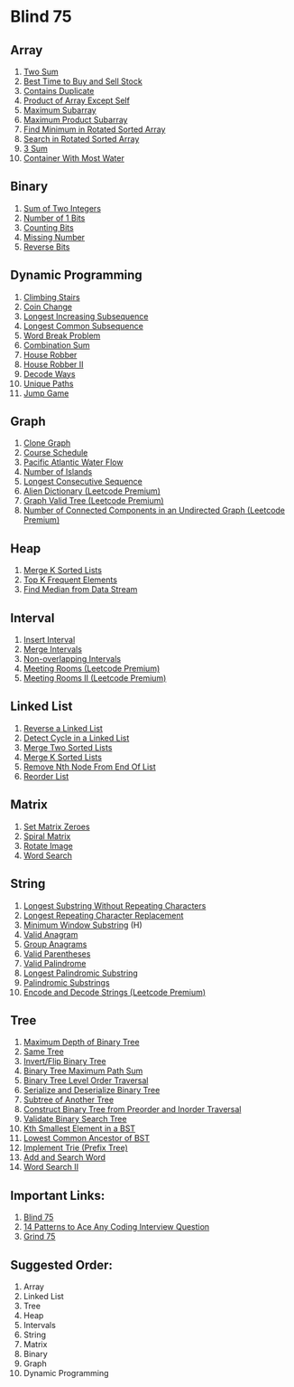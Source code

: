 # Blind 75

## Array

1. [Two Sum](https://leetcode.com/problems/two-sum/)
1. [Best Time to Buy and Sell Stock](https://leetcode.com/problems/best-time-to-buy-and-sell-stock/)
1. [Contains Duplicate](https://leetcode.com/problems/contains-duplicate/)
1. [Product of Array Except Self](https://leetcode.com/problems/product-of-array-except-self/)
1. [Maximum Subarray](https://leetcode.com/problems/maximum-subarray/)
1. [Maximum Product Subarray](https://leetcode.com/problems/maximum-product-subarray/)
1. [Find Minimum in Rotated Sorted Array](https://leetcode.com/problems/find-minimum-in-rotated-sorted-array/)
1. [Search in Rotated Sorted Array](https://leetcode.com/problems/search-in-rotated-sorted-array/)
1. [3 Sum](https://leetcode.com/problems/3sum/)
1. [Container With Most Water](https://leetcode.com/problems/container-with-most-water/)

## Binary

1. [Sum of Two Integers](https://leetcode.com/problems/sum-of-two-integers/)
1. [Number of 1 Bits](https://leetcode.com/problems/number-of-1-bits/)
1. [Counting Bits](https://leetcode.com/problems/counting-bits/)
1. [Missing Number](https://leetcode.com/problems/missing-number/)
1. [Reverse Bits](https://leetcode.com/problems/reverse-bits/)

## Dynamic Programming

1. [Climbing Stairs](https://leetcode.com/problems/climbing-stairs/)
1. [Coin Change](https://leetcode.com/problems/coin-change/)
1. [Longest Increasing Subsequence](https://leetcode.com/problems/longest-increasing-subsequence/)
1. [Longest Common Subsequence](https://leetcode.com/problems/longest-common-subsequence/)
1. [Word Break Problem](https://leetcode.com/problems/word-break/)
1. [Combination Sum](https://leetcode.com/problems/combination-sum-iv/)
1. [House Robber](https://leetcode.com/problems/house-robber/)
1. [House Robber II](https://leetcode.com/problems/house-robber-ii/)
1. [Decode Ways](https://leetcode.com/problems/decode-ways/)
1. [Unique Paths](https://leetcode.com/problems/unique-paths/)
1. [Jump Game](https://leetcode.com/problems/jump-game/)

## Graph

1. [Clone Graph](https://leetcode.com/problems/clone-graph/)
1. [Course Schedule](https://leetcode.com/problems/course-schedule/)
1. [Pacific Atlantic Water Flow](https://leetcode.com/problems/pacific-atlantic-water-flow/)
1. [Number of Islands](https://leetcode.com/problems/number-of-islands/)
1. [Longest Consecutive Sequence](https://leetcode.com/problems/longest-consecutive-sequence/)
1. [Alien Dictionary (Leetcode Premium)](https://leetcode.com/problems/alien-dictionary/)
1. [Graph Valid Tree (Leetcode Premium)](https://leetcode.com/problems/graph-valid-tree/)
1. [Number of Connected Components in an Undirected Graph (Leetcode Premium)](https://leetcode.com/problems/number-of-connected-components-in-an-undirected-graph/)

## Heap

1. [Merge K Sorted Lists](https://leetcode.com/problems/merge-k-sorted-lists/)
1. [Top K Frequent Elements](https://leetcode.com/problems/top-k-frequent-elements/)
1. [Find Median from Data Stream](https://leetcode.com/problems/find-median-from-data-stream/)

## Interval

1. [Insert Interval](https://leetcode.com/problems/insert-interval/)
1. [Merge Intervals](https://leetcode.com/problems/merge-intervals/)
1. [Non-overlapping Intervals](https://leetcode.com/problems/non-overlapping-intervals/)
1. [Meeting Rooms (Leetcode Premium)](https://leetcode.com/problems/meeting-rooms/)
1. [Meeting Rooms II (Leetcode Premium)](https://leetcode.com/problems/meeting-rooms-ii/)

## Linked List

1. [Reverse a Linked List](https://leetcode.com/problems/reverse-linked-list/)
1. [Detect Cycle in a Linked List](https://leetcode.com/problems/linked-list-cycle/)
1. [Merge Two Sorted Lists](https://leetcode.com/problems/merge-two-sorted-lists/)
1. [Merge K Sorted Lists](https://leetcode.com/problems/merge-k-sorted-lists/)
1. [Remove Nth Node From End Of List](https://leetcode.com/problems/remove-nth-node-from-end-of-list/)
1. [Reorder List](https://leetcode.com/problems/reorder-list/)

## Matrix

1. [Set Matrix Zeroes](https://leetcode.com/problems/set-matrix-zeroes/)
1. [Spiral Matrix](https://leetcode.com/problems/spiral-matrix/)
1. [Rotate Image](https://leetcode.com/problems/rotate-image/)
1. [Word Search](https://leetcode.com/problems/word-search/)

## String

1. [Longest Substring Without Repeating Characters](https://leetcode.com/problems/longest-substring-without-repeating-characters/)
1. [Longest Repeating Character Replacement](https://leetcode.com/problems/longest-repeating-character-replacement/)
1. [Minimum Window Substring](https://leetcode.com/problems/minimum-window-substring/) (H)
1. [Valid Anagram](https://leetcode.com/problems/valid-anagram/)
1. [Group Anagrams](https://leetcode.com/problems/group-anagrams/)
1. [Valid Parentheses](https://leetcode.com/problems/valid-parentheses/)
1. [Valid Palindrome](https://leetcode.com/problems/valid-palindrome/)
1. [Longest Palindromic Substring](https://leetcode.com/problems/longest-palindromic-substring/)
1. [Palindromic Substrings](https://leetcode.com/problems/palindromic-substrings/)
1. [Encode and Decode Strings (Leetcode Premium)](https://leetcode.com/problems/encode-and-decode-strings/)

## Tree

1. [Maximum Depth of Binary Tree](https://leetcode.com/problems/maximum-depth-of-binary-tree/)
1. [Same Tree](https://leetcode.com/problems/same-tree/)
1. [Invert/Flip Binary Tree](https://leetcode.com/problems/invert-binary-tree/)
1. [Binary Tree Maximum Path Sum](https://leetcode.com/problems/binary-tree-maximum-path-sum/)
1. [Binary Tree Level Order Traversal](https://leetcode.com/problems/binary-tree-level-order-traversal/)
1. [Serialize and Deserialize Binary Tree](https://leetcode.com/problems/serialize-and-deserialize-binary-tree/)
1. [Subtree of Another Tree](https://leetcode.com/problems/subtree-of-another-tree/)
1. [Construct Binary Tree from Preorder and Inorder Traversal](https://leetcode.com/problems/construct-binary-tree-from-preorder-and-inorder-traversal/)
1. [Validate Binary Search Tree](https://leetcode.com/problems/validate-binary-search-tree/)
1. [Kth Smallest Element in a BST](https://leetcode.com/problems/kth-smallest-element-in-a-bst/)
1. [Lowest Common Ancestor of BST](https://leetcode.com/problems/lowest-common-ancestor-of-a-binary-search-tree/)
1. [Implement Trie (Prefix Tree)](https://leetcode.com/problems/implement-trie-prefix-tree/)
1. [Add and Search Word](https://leetcode.com/problems/add-and-search-word-data-structure-design/)
1. [Word Search II](https://leetcode.com/problems/word-search-ii/)

## Important Links:

1. [Blind 75](https://leetcode.com/discuss/general-discussion/460599/blind-75-leetcode-questions)
1. [14 Patterns to Ace Any Coding Interview Question](https://hackernoon.com/14-patterns-to-ace-any-coding-interview-question-c5bb3357f6ed)
1. [Grind 75](https://www.techinterviewhandbook.org/grind75)

## Suggested Order:

1. Array
1. Linked List
1. Tree
1. Heap
1. Intervals
1. String
1. Matrix
1. Binary
1. Graph
1. Dynamic Programming
